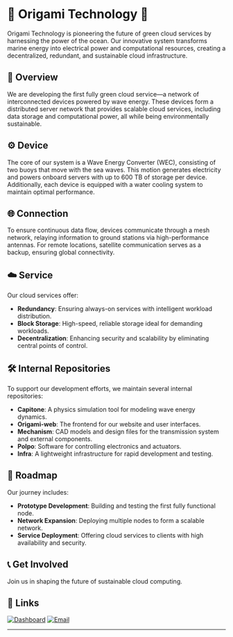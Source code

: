<h1>
  🐙  Origami Technology  🐙
</h1>


Origami Technology is pioneering the future of green cloud services by harnessing the power of the ocean. Our innovative system transforms marine energy into electrical power and computational resources, creating a decentralized, redundant, and sustainable cloud infrastructure.

## 🌊 Overview

We are developing the first fully green cloud service—a network of interconnected devices powered by wave energy. These devices form a distributed server network that provides scalable cloud services, including data storage and computational power, all while being environmentally sustainable.

## ⚙️ Device

The core of our system is a Wave Energy Converter (WEC), consisting of two buoys that move with the sea waves. This motion generates electricity and powers onboard servers with up to 600 TB of storage per device. Additionally, each device is equipped with a water cooling system to maintain optimal performance.

## 🌐 Connection

To ensure continuous data flow, devices communicate through a mesh network, relaying information to ground stations via high-performance antennas. For remote locations, satellite communication serves as a backup, ensuring global connectivity.

## ☁️ Service 

Our cloud services offer:

- **Redundancy**: Ensuring always-on services with intelligent workload distribution.
- **Block Storage**: High-speed, reliable storage ideal for demanding workloads.
- **Decentralization**: Enhancing security and scalability by eliminating central points of control.

## 🛠️ Internal Repositories

To support our development efforts, we maintain several internal repositories:

- **Capitone**: A physics simulation tool for modeling wave energy dynamics.
- **Origami-web**: The frontend for our website and user interfaces.
- **Mechanism**: CAD models and design files for the transmission system and external components.
- **Polpo**: Software for controlling electronics and actuators.
- **Infra**: A lightweight infrastructure for rapid development and testing.

## 🚀 Roadmap

Our journey includes:

- **Prototype Development**: Building and testing the first fully functional node.
- **Network Expansion**: Deploying multiple nodes to form a scalable network.
- **Service Deployment**: Offering cloud services to clients with high availability and security.

## 📞 Get Involved

Join us in shaping the future of sustainable cloud computing.

## 🔗 Links

[![Dashboard](https://img.shields.io/badge/-Dashboard-0A66C2?style=flat&logo=vercel&logoColor=white)](https://tuodominio.com)
[![Email](https://img.shields.io/badge/-Email-D14836?style=flat&logo=gmail&logoColor=white)](mailto:info@tuodominio.com)


---

